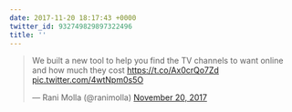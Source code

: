 ```yaml
---
date: 2017-11-20 18:17:43 +0000
twitter_id: 932749829897322496
title: ''
---
```


<blockquote class="twitter-tweet"><p lang="en" dir="ltr">We built a new tool to help you find the TV channels to want online and how much they cost <a href="https://t.co/Ax0crQo7Zd">https://t.co/Ax0crQo7Zd</a> <a href="https://t.co/4wtNpm0s5O">pic.twitter.com/4wtNpm0s5O</a></p>&mdash; Rani Molla (@ranimolla) <a href="https://twitter.com/ranimolla/status/932564228585684992?ref_src=twsrc%5Etfw">November 20, 2017</a></blockquote>
<script async src="https://platform.twitter.com/widgets.js" charset="utf-8"></script>
